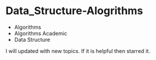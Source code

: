 # Data_Structure-Alogrithms

* Algorithms
* Algorithms Academic
* Data Structure

I will updated with new topics. If it is helpful then starred it. 
